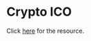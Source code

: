 <h1>Crypto ICO </h1>

<p>
  Click <a href="https://www.youtube.com/watch?v=VAtWMtAhcVI">here</a> for the
  resource.
</p>
